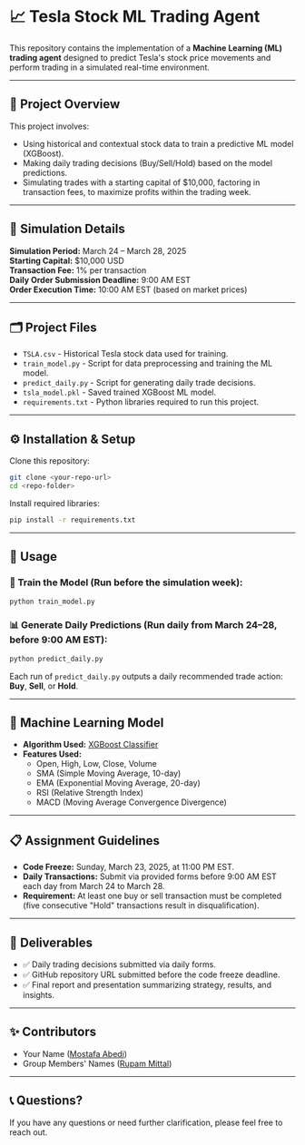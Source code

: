 # 📈 Tesla Stock ML Trading Agent

This repository contains the implementation of a **Machine Learning (ML) trading agent** designed to predict Tesla's stock price movements and perform trading in a simulated real-time environment.

---

## 🚀 Project Overview

This project involves:

- Using historical and contextual stock data to train a predictive ML model (XGBoost).
- Making daily trading decisions (Buy/Sell/Hold) based on the model predictions.
- Simulating trades with a starting capital of \$10,000, factoring in transaction fees, to maximize profits within the trading week.

---

## 📆 Simulation Details

**Simulation Period:** March 24 – March 28, 2025  
**Starting Capital:** \$10,000 USD  
**Transaction Fee:** 1% per transaction  
**Daily Order Submission Deadline:** 9:00 AM EST  
**Order Execution Time:** 10:00 AM EST (based on market prices)

---

## 🗂️ Project Files

- `TSLA.csv` - Historical Tesla stock data used for training.
- `train_model.py` - Script for data preprocessing and training the ML model.
- `predict_daily.py` - Script for generating daily trade decisions.
- `tsla_model.pkl` - Saved trained XGBoost ML model.
- `requirements.txt` - Python libraries required to run this project.

---

## ⚙️ Installation & Setup

Clone this repository:

```bash
git clone <your-repo-url>
cd <repo-folder>
```

Install required libraries:

```bash
pip install -r requirements.txt
```

---

## 📌 Usage

### 🔧 Train the Model (Run before the simulation week):

```bash
python train_model.py
```

### 📊 Generate Daily Predictions (Run daily from March 24–28, before 9:00 AM EST):

```bash
python predict_daily.py
```

Each run of `predict_daily.py` outputs a daily recommended trade action: **Buy**, **Sell**, or **Hold**.

---

## 🧠 Machine Learning Model

- **Algorithm Used:** [XGBoost Classifier](https://xgboost.ai/)
- **Features Used:**
  - Open, High, Low, Close, Volume
  - SMA (Simple Moving Average, 10-day)
  - EMA (Exponential Moving Average, 20-day)
  - RSI (Relative Strength Index)
  - MACD (Moving Average Convergence Divergence)

---

## 📋 Assignment Guidelines

- **Code Freeze:** Sunday, March 23, 2025, at 11:00 PM EST.
- **Daily Transactions:** Submit via provided forms before 9:00 AM EST each day from March 24 to March 28.
- **Requirement:** At least one buy or sell transaction must be completed (five consecutive "Hold" transactions result in disqualification).

---

## 📝 Deliverables

- ✅ Daily trading decisions submitted via daily forms.
- ✅ GitHub repository URL submitted before the code freeze deadline.
- ✅ Final report and presentation summarizing strategy, results, and insights.

---

## ✨ Contributors

- Your Name ([Mostafa Abedi](https://github.com/mostafa-abedi))
- Group Members' Names ([Rupam Mittal](https://github.com/memberusername))

---

## 📞 Questions?

If you have any questions or need further clarification, please feel free to reach out.
```
